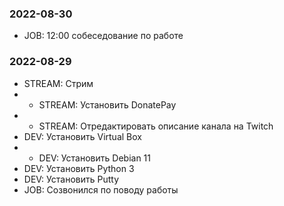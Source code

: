 ### 2022-08-30

* JOB: 12:00 собеседование по работе 

### 2022-08-29

* STREAM: Стрим
* * STREAM: Установить DonatePay
* * STREAM: Отредактировать описание канала на Twitch
* DEV: Установить Virtual Box 
* * DEV: Установить Debian 11
* DEV: Установить Python 3
* DEV: Установить Putty 
* JOB: Созвонился по поводу работы